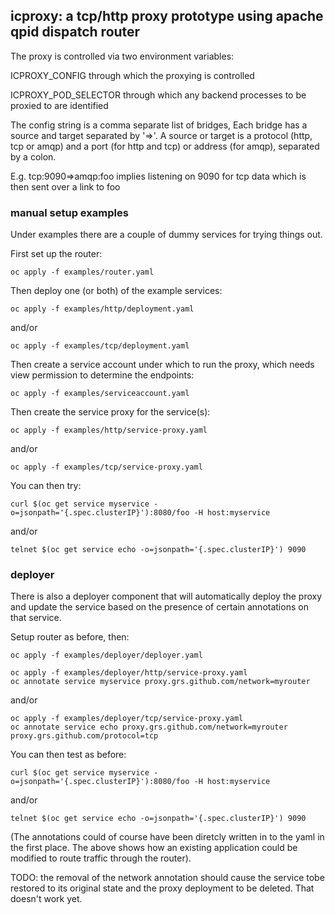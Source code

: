 ## icproxy: a tcp/http proxy prototype using apache qpid dispatch router

The proxy is controlled via two environment variables:

ICPROXY_CONFIG through which the proxying is controlled

ICPROXY_POD_SELECTOR through which any backend processes to be proxied
to are identified

The config string is a comma separate list of bridges, Each bridge has
a source and target separated by '=>'. A source or target is a protocol (http, tcp or
amqp) and a port (for http and tcp) or address (for amqp), separated
by a colon.

E.g. tcp:9090=>amqp:foo implies listening on 9090 for tcp data which
is then sent over a link to foo

### manual setup examples

Under examples there are a couple of dummy services for trying things out.

First set up the router:

```
oc apply -f examples/router.yaml
```

Then deploy one (or both) of the example services:

```
oc apply -f examples/http/deployment.yaml
```
and/or
```
oc apply -f examples/tcp/deployment.yaml
```

Then create a service account under which to run the proxy, which
needs view permission to determine the endpoints:

```
oc apply -f examples/serviceaccount.yaml
```

Then create the service proxy for the service(s):

```
oc apply -f examples/http/service-proxy.yaml
```
and/or
```
oc apply -f examples/tcp/service-proxy.yaml
```

You can then try:

```
curl $(oc get service myservice -o=jsonpath='{.spec.clusterIP}'):8080/foo -H host:myservice
```
and/or
```
telnet $(oc get service echo -o=jsonpath='{.spec.clusterIP}') 9090
```

### deployer

There is also a deployer component that will automatically deploy the
proxy and update the service based on the presence of certain
annotations on that service.

Setup router as before, then:

```
oc apply -f examples/deployer/deployer.yaml
```

```
oc apply -f examples/deployer/http/service-proxy.yaml
oc annotate service myservice proxy.grs.github.com/network=myrouter
```

and/or

```
oc apply -f examples/deployer/tcp/service-proxy.yaml
oc annotate service echo proxy.grs.github.com/network=myrouter proxy.grs.github.com/protocol=tcp
```

You can then test as before:

```
curl $(oc get service myservice -o=jsonpath='{.spec.clusterIP}'):8080/foo -H host:myservice
```
and/or
```
telnet $(oc get service echo -o=jsonpath='{.spec.clusterIP}') 9090
```

(The annotations could of course have been diretcly written in to the
yaml in the first place. The above shows how an existing application
could be modified to route traffic through the router).

TODO: the removal of the network annotation should cause the service
tobe restored to its original state and the proxy deployment to be
deleted. That doesn't work yet.